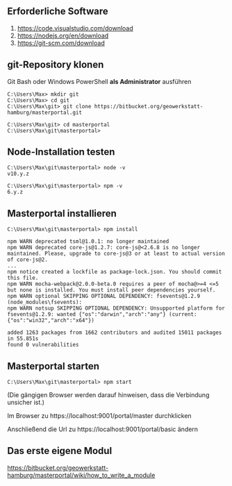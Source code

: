 ## Erforderliche Software

1. https://code.visualstudio.com/download
2. https://nodejs.org/en/download
3. https://git-scm.com/download

## git-Repository klonen

Git Bash oder Windows PowerShell **als Administrator** ausführen

```
C:\Users\Max> mkdir git
C:\Users\Max> cd git
C:\Users\Max\git> git clone https://bitbucket.org/geowerkstatt-hamburg/masterportal.git

C:\Users\Max\git> cd masterportal
C:\Users\Max\git\masterportal>
```

## Node-Installation testen

```
C:\Users\Max\git\masterportal> node -v
v10.y.z

C:\Users\Max\git\masterportal> npm -v
6.y.z
```

## Masterportal installieren

```
C:\Users\Max\git\masterportal> npm install

npm WARN deprecated tsml@1.0.1: no longer maintained
npm WARN deprecated core-js@1.2.7: core-js@<2.6.8 is no longer maintained. Please, upgrade to core-js@3 or at least to actual version of core-js@2.
...
npm notice created a lockfile as package-lock.json. You should commit this file.
npm WARN mocha-webpack@2.0.0-beta.0 requires a peer of mocha@>=4 <=5 but none is installed. You must install peer dependencies yourself.
npm WARN optional SKIPPING OPTIONAL DEPENDENCY: fsevents@1.2.9 (node_modules\fsevents):
npm WARN notsup SKIPPING OPTIONAL DEPENDENCY: Unsupported platform for fsevents@1.2.9: wanted {"os":"darwin","arch":"any"} (current: {"os":"win32","arch":"x64"})

added 1263 packages from 1662 contributors and audited 15011 packages in 55.851s
found 0 vulnerabilities
```

## Masterportal starten

```
C:\Users\Max\git\masterportal> npm start
```

(Die gängigen Browser werden darauf hinweisen, dass die Verbindung unsicher ist.)

Im Browser zu https://localhost:9001/portal/master durchklicken

Anschließend die Url zu https://localhost:9001/portal/basic ändern

## Das erste eigene Modul

https://bitbucket.org/geowerkstatt-hamburg/masterportal/wiki/how_to_write_a_module
